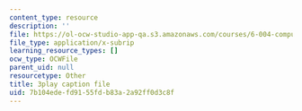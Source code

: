 ```yaml
---
content_type: resource
description: ''
file: https://ol-ocw-studio-app-qa.s3.amazonaws.com/courses/6-004-computation-structures-spring-2017/7b104edefd9155fdb83a2a92ff0d3c8f_yRvgtY49eXE.vtt
file_type: application/x-subrip
learning_resource_types: []
ocw_type: OCWFile
parent_uid: null
resourcetype: Other
title: 3play caption file
uid: 7b104ede-fd91-55fd-b83a-2a92ff0d3c8f
---
```

